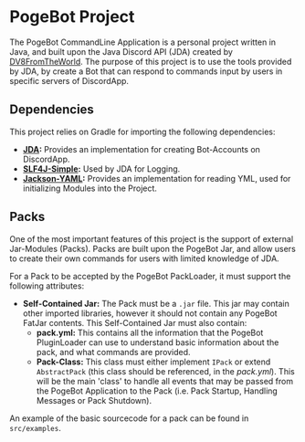 # PogeBot Project
The PogeBot CommandLine Application is a personal project written in Java, and built upon the Java Discord API (JDA) created 
by [DV8FromTheWorld](https://github.com/DV8FromTheWorld/). The purpose of this project is to use the tools provided by JDA, 
by create a Bot that can respond to commands input by users in specific servers of DiscordApp.

## Dependencies 
This project relies on Gradle for importing the following dependencies:
* **[JDA](https://github.com/DV8FromTheWorld/JDA):** Provides an implementation for creating Bot-Accounts on DiscordApp.
* **[SLF4J-Simple](https://github.com/qos-ch/slf4j/tree/master/slf4j-simple):** Used by JDA for Logging.
* **[Jackson-YAML](https://github.com/FasterXML/jackson-dataformat-yaml):** Provides an implementation for reading YML, 
used for initializing Modules into the Project.

## Packs
One of the most important features of this project is the support of external Jar-Modules (Packs). Packs are built upon 
the PogeBot Jar, and allow users to create their own commands for users with limited knowledge of JDA. 

For a Pack to be accepted by the PogeBot PackLoader, it must support the following attributes:
* **Self-Contained Jar:** The Pack must be a `.jar` file. This jar may contain other imported libraries, however it should 
not contain any PogeBot FatJar contents. This Self-Contained Jar must also contain:
    * **pack.yml:** This contains all the information that the PogeBot PluginLoader can use to understand basic information
    about the pack, and what commands are provided.
    * **Pack-Class:** This class must either implement `IPack` or extend `AbstractPack` (this class should be referenced,
    in the *pack.yml*). This will be the main 'class' to handle all events that may be passed from the PogeBot
    Application to the Pack (i.e. Pack Startup, Handling Messages or Pack Shutdown).
    
An example of the basic sourcecode for a pack can be found in `src/examples`.